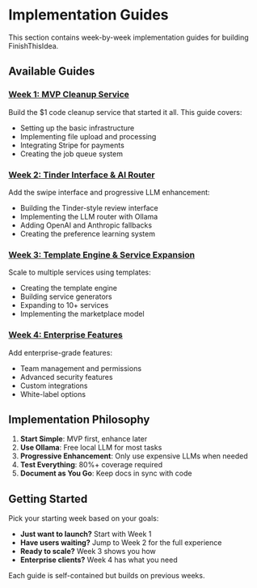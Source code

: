 # Implementation Guides

This section contains week-by-week implementation guides for building FinishThisIdea.

## Available Guides

### [Week 1: MVP Cleanup Service](./week-1-mvp.md)
Build the $1 code cleanup service that started it all. This guide covers:
- Setting up the basic infrastructure
- Implementing file upload and processing
- Integrating Stripe for payments
- Creating the job queue system

### [Week 2: Tinder Interface & AI Router](./week-2-tinder-ai.md)
Add the swipe interface and progressive LLM enhancement:
- Building the Tinder-style review interface
- Implementing the LLM router with Ollama
- Adding OpenAI and Anthropic fallbacks
- Creating the preference learning system

### [Week 3: Template Engine & Service Expansion](./week-3-template-expansion.md)
Scale to multiple services using templates:
- Creating the template engine
- Building service generators
- Expanding to 10+ services
- Implementing the marketplace model

### [Week 4: Enterprise Features](./week-4-enterprise.md)
Add enterprise-grade features:
- Team management and permissions
- Advanced security features
- Custom integrations
- White-label options

## Implementation Philosophy

1. **Start Simple**: MVP first, enhance later
2. **Use Ollama**: Free local LLM for most tasks
3. **Progressive Enhancement**: Only use expensive LLMs when needed
4. **Test Everything**: 80%+ coverage required
5. **Document as You Go**: Keep docs in sync with code

## Getting Started

Pick your starting week based on your goals:
- **Just want to launch?** Start with Week 1
- **Have users waiting?** Jump to Week 2 for the full experience
- **Ready to scale?** Week 3 shows you how
- **Enterprise clients?** Week 4 has what you need

Each guide is self-contained but builds on previous weeks.